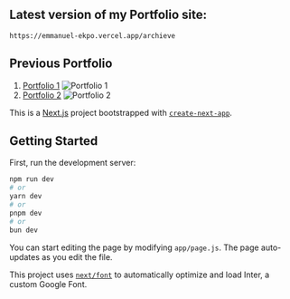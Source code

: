 ## Latest version of my Portfolio site:  
```https://emmanuel-ekpo.vercel.app/archieve```

## Previous Portfolio 
1. [Portfolio 1](https://porfolio-prev44.000webhostapp.com/Ea%20Dev/)
   ![Portfolio 1](https://emmanuel-ekpo.vercel.app/assets/images/old%20Portfolios/portfolio1.png)
2. [Portfolio 2](https://emmanuelea.netlify.app/)
   ![Portfolio 2](https://emmanuel-ekpo.vercel.app/assets/images/old%20Portfolios/portfolio2.png)

This is a [Next.js](https://nextjs.org/) project bootstrapped with [`create-next-app`](https://github.com/vercel/next.js/tree/canary/packages/create-next-app).

## Getting Started

First, run the development server:

```bash
npm run dev
# or
yarn dev
# or
pnpm dev
# or
bun dev
```


You can start editing the page by modifying `app/page.js`. The page auto-updates as you edit the file.

This project uses [`next/font`](https://nextjs.org/docs/basic-features/font-optimization) to automatically optimize and load Inter, a custom Google Font.
